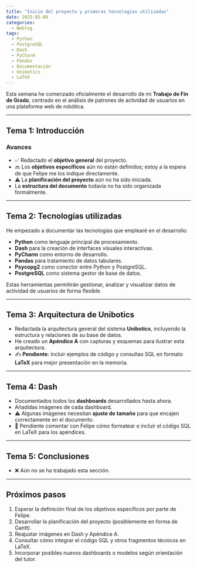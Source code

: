 ```yaml
---
title: "Inicio del proyecto y primeras tecnologías utilizadas"
date: 2025-05-08
categories:
  - Weblog
tags:
  - Python
  - PostgreSQL
  - Dash
  - PyCharm
  - Pandas
  - Documentación
  - Unibotics
  - LaTeX
---
```


Esta semana he comenzado oficialmente el desarrollo de mi **Trabajo de Fin de Grado**, centrado en el análisis de patrones de actividad de usuarios en una plataforma web de robótica.

---

## Tema 1: Introducción

### Avances

- ✅ Redactado el **objetivo general** del proyecto.
- 🔜 Los **objetivos específicos** aún no están definidos; estoy a la espera de que Felipe me los indique directamente.
- ⚠️ La **planificación del proyecto** aún no ha sido iniciada.
- La **estructura del documento** todavía no ha sido organizada formalmente.

---

## Tema 2: Tecnologías utilizadas

He empezado a documentar las tecnologías que emplearé en el desarrollo:

- **Python** como lenguaje principal de procesamiento.
- **Dash** para la creación de interfaces visuales interactivas.
- **PyCharm** como entorno de desarrollo.
- **Pandas** para tratamiento de datos tabulares.
- **Psycopg2** como conector entre Python y PostgreSQL.
- **PostgreSQL** como sistema gestor de base de datos.

Estas herramientas permitirán gestionar, analizar y visualizar datos de actividad de usuarios de forma flexible.

---

## Tema 3: Arquitectura de Unibotics

- Redactada la arquitectura general del sistema **Unibotics**, incluyendo la estructura y relaciones de su base de datos.
- He creado un **Apéndice A** con capturas y esquemas para ilustrar esta arquitectura.
- ✍️ **Pendiente**: incluir ejemplos de código y consultas SQL en formato **LaTeX** para mejor presentación en la memoria.

---

## Tema 4: Dash

- Documentados todos los **dashboards** desarrollados hasta ahora.
- Añadidas imágenes de cada dashboard.
- ⚠️ Algunas imágenes necesitan **ajuste de tamaño** para que encajen correctamente en el documento.
- 🔄 Pendiente comentar con Felipe cómo formatear e incluir el código SQL en LaTeX para los apéndices.

---

## Tema 5: Conclusiones

- ❌ Aún no se ha trabajado esta sección.

---

## Próximos pasos

1. Esperar la definición final de los objetivos específicos por parte de Felipe.  
2. Desarrollar la planificación del proyecto (posiblemente en forma de Gantt).  
3. Reajustar imágenes en Dash y Apéndice A.  
4. Consultar cómo integrar el código SQL y otros fragmentos técnicos en LaTeX.  
5. Incorporar posibles nuevos dashboards o modelos según orientación del tutor.

